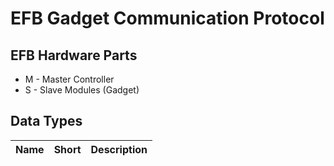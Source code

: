 EFB Gadget Communication Protocol
===

EFB Hardware Parts
---

* M - Master Controller
* S - Slave Modules (Gadget)

Data Types
---
|  Name | Short | Description |
|-------|-------|-------------|

